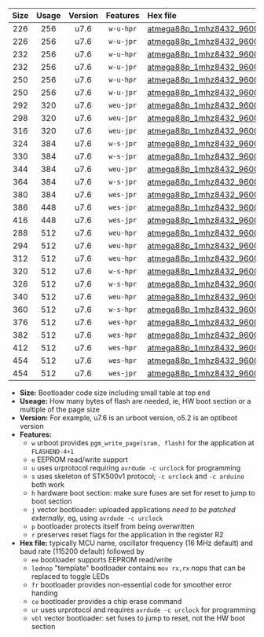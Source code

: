 |Size|Usage|Version|Features|Hex file|
|:-:|:-:|:-:|:-:|:--|
|226|256|u7.6|`w-u-hpr`|[atmega88p_1mhz8432_9600bps_ur.hex](https://raw.githubusercontent.com/stefanrueger/urboot/main//atmega88p_1mhz8432_9600bps_ur.hex)|
|226|256|u7.6|`w-u-jpr`|[atmega88p_1mhz8432_9600bps_ur_vbl.hex](https://raw.githubusercontent.com/stefanrueger/urboot/main//atmega88p_1mhz8432_9600bps_ur_vbl.hex)|
|232|256|u7.6|`w-u-hpr`|[atmega88p_1mhz8432_9600bps_lednop_ur.hex](https://raw.githubusercontent.com/stefanrueger/urboot/main//atmega88p_1mhz8432_9600bps_lednop_ur.hex)|
|232|256|u7.6|`w-u-jpr`|[atmega88p_1mhz8432_9600bps_lednop_ur_vbl.hex](https://raw.githubusercontent.com/stefanrueger/urboot/main//atmega88p_1mhz8432_9600bps_lednop_ur_vbl.hex)|
|250|256|u7.6|`w-u-hpr`|[atmega88p_1mhz8432_9600bps_lednop_fr_ur.hex](https://raw.githubusercontent.com/stefanrueger/urboot/main//atmega88p_1mhz8432_9600bps_lednop_fr_ur.hex)|
|250|256|u7.6|`w-u-jpr`|[atmega88p_1mhz8432_9600bps_lednop_fr_ur_vbl.hex](https://raw.githubusercontent.com/stefanrueger/urboot/main//atmega88p_1mhz8432_9600bps_lednop_fr_ur_vbl.hex)|
|292|320|u7.6|`weu-jpr`|[atmega88p_1mhz8432_9600bps_ee_ur_vbl.hex](https://raw.githubusercontent.com/stefanrueger/urboot/main//atmega88p_1mhz8432_9600bps_ee_ur_vbl.hex)|
|298|320|u7.6|`weu-jpr`|[atmega88p_1mhz8432_9600bps_ee_lednop_ur_vbl.hex](https://raw.githubusercontent.com/stefanrueger/urboot/main//atmega88p_1mhz8432_9600bps_ee_lednop_ur_vbl.hex)|
|316|320|u7.6|`weu-jpr`|[atmega88p_1mhz8432_9600bps_ee_lednop_fr_ur_vbl.hex](https://raw.githubusercontent.com/stefanrueger/urboot/main//atmega88p_1mhz8432_9600bps_ee_lednop_fr_ur_vbl.hex)|
|324|384|u7.6|`w-s-jpr`|[atmega88p_1mhz8432_9600bps_vbl.hex](https://raw.githubusercontent.com/stefanrueger/urboot/main//atmega88p_1mhz8432_9600bps_vbl.hex)|
|330|384|u7.6|`w-s-jpr`|[atmega88p_1mhz8432_9600bps_lednop_vbl.hex](https://raw.githubusercontent.com/stefanrueger/urboot/main//atmega88p_1mhz8432_9600bps_lednop_vbl.hex)|
|344|384|u7.6|`weu-jpr`|[atmega88p_1mhz8432_9600bps_ee_lednop_fr_ce_ur_vbl.hex](https://raw.githubusercontent.com/stefanrueger/urboot/main//atmega88p_1mhz8432_9600bps_ee_lednop_fr_ce_ur_vbl.hex)|
|364|384|u7.6|`w-s-jpr`|[atmega88p_1mhz8432_9600bps_lednop_fr_vbl.hex](https://raw.githubusercontent.com/stefanrueger/urboot/main//atmega88p_1mhz8432_9600bps_lednop_fr_vbl.hex)|
|380|384|u7.6|`wes-jpr`|[atmega88p_1mhz8432_9600bps_ee_vbl.hex](https://raw.githubusercontent.com/stefanrueger/urboot/main//atmega88p_1mhz8432_9600bps_ee_vbl.hex)|
|386|448|u7.6|`wes-jpr`|[atmega88p_1mhz8432_9600bps_ee_lednop_vbl.hex](https://raw.githubusercontent.com/stefanrueger/urboot/main//atmega88p_1mhz8432_9600bps_ee_lednop_vbl.hex)|
|416|448|u7.6|`wes-jpr`|[atmega88p_1mhz8432_9600bps_ee_lednop_fr_vbl.hex](https://raw.githubusercontent.com/stefanrueger/urboot/main//atmega88p_1mhz8432_9600bps_ee_lednop_fr_vbl.hex)|
|288|512|u7.6|`weu-hpr`|[atmega88p_1mhz8432_9600bps_ee_ur.hex](https://raw.githubusercontent.com/stefanrueger/urboot/main//atmega88p_1mhz8432_9600bps_ee_ur.hex)|
|294|512|u7.6|`weu-hpr`|[atmega88p_1mhz8432_9600bps_ee_lednop_ur.hex](https://raw.githubusercontent.com/stefanrueger/urboot/main//atmega88p_1mhz8432_9600bps_ee_lednop_ur.hex)|
|312|512|u7.6|`weu-hpr`|[atmega88p_1mhz8432_9600bps_ee_lednop_fr_ur.hex](https://raw.githubusercontent.com/stefanrueger/urboot/main//atmega88p_1mhz8432_9600bps_ee_lednop_fr_ur.hex)|
|320|512|u7.6|`w-s-hpr`|[atmega88p_1mhz8432_9600bps.hex](https://raw.githubusercontent.com/stefanrueger/urboot/main//atmega88p_1mhz8432_9600bps.hex)|
|326|512|u7.6|`w-s-hpr`|[atmega88p_1mhz8432_9600bps_lednop.hex](https://raw.githubusercontent.com/stefanrueger/urboot/main//atmega88p_1mhz8432_9600bps_lednop.hex)|
|340|512|u7.6|`weu-hpr`|[atmega88p_1mhz8432_9600bps_ee_lednop_fr_ce_ur.hex](https://raw.githubusercontent.com/stefanrueger/urboot/main//atmega88p_1mhz8432_9600bps_ee_lednop_fr_ce_ur.hex)|
|360|512|u7.6|`w-s-hpr`|[atmega88p_1mhz8432_9600bps_lednop_fr.hex](https://raw.githubusercontent.com/stefanrueger/urboot/main//atmega88p_1mhz8432_9600bps_lednop_fr.hex)|
|376|512|u7.6|`wes-hpr`|[atmega88p_1mhz8432_9600bps_ee.hex](https://raw.githubusercontent.com/stefanrueger/urboot/main//atmega88p_1mhz8432_9600bps_ee.hex)|
|382|512|u7.6|`wes-hpr`|[atmega88p_1mhz8432_9600bps_ee_lednop.hex](https://raw.githubusercontent.com/stefanrueger/urboot/main//atmega88p_1mhz8432_9600bps_ee_lednop.hex)|
|412|512|u7.6|`wes-hpr`|[atmega88p_1mhz8432_9600bps_ee_lednop_fr.hex](https://raw.githubusercontent.com/stefanrueger/urboot/main//atmega88p_1mhz8432_9600bps_ee_lednop_fr.hex)|
|454|512|u7.6|`wes-hpr`|[atmega88p_1mhz8432_9600bps_ee_lednop_fr_ce.hex](https://raw.githubusercontent.com/stefanrueger/urboot/main//atmega88p_1mhz8432_9600bps_ee_lednop_fr_ce.hex)|
|454|512|u7.6|`wes-jpr`|[atmega88p_1mhz8432_9600bps_ee_lednop_fr_ce_vbl.hex](https://raw.githubusercontent.com/stefanrueger/urboot/main//atmega88p_1mhz8432_9600bps_ee_lednop_fr_ce_vbl.hex)|

- **Size:** Bootloader code size including small table at top end
- **Useage:** How many bytes of flash are needed, ie, HW boot section or a multiple of the page size
- **Version:** For example, u7.6 is an urboot version, o5.2 is an optiboot version
- **Features:**
  + `w` urboot provides `pgm_write_page(sram, flash)` for the application at `FLASHEND-4+1`
  + `e` EEPROM read/write support
  + `u` uses urprotocol requiring `avrdude -c urclock` for programming
  + `s` uses skeleton of STK500v1 protocol; `-c urclock` and `-c arduino` both work
  + `h` hardware boot section: make sure fuses are set for reset to jump to boot section
  + `j` vector bootloader: uploaded applications *need to be patched externally*, eg, using `avrdude -c urclock`
  + `p` bootloader protects itself from being overwritten
  + `r` preserves reset flags for the application in the register R2
- **Hex file:** typically MCU name, oscillator frequency (16 MHz default) and baud rate (115200 default) followed by
  + `ee` bootloader supports EEPROM read/write
  + `lednop` "template" bootloader contains `mov rx,rx` nops that can be replaced to toggle LEDs
  + `fr` bootloader provides non-essential code for smoother error handing
  + `ce` bootloader provides a chip erase command
  + `ur` uses urprotocol and requires `avrdude -c urclock` for programming
  + `vbl` vector bootloader: set fuses to jump to reset, not the HW boot section

